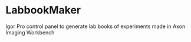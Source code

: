 # LabbookMaker
Igor Pro control panel to generate lab books of experiments made in Axon Imaging Workbench
